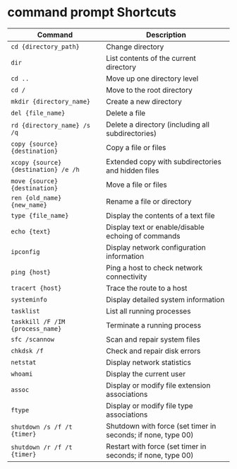 # command prompt Shortcuts

| Command                              | Description                                                  |
| ------------------------------------ | ------------------------------------------------------------ |
| `cd {directory_path}`                | Change directory                                             |
| `dir`                                | List contents of the current directory                       |
| `cd ..`                              | Move up one directory level                                  |
| `cd /`                               | Move to the root directory                                   |
| `mkdir {directory_name}`             | Create a new directory                                       |
| `del {file_name}`                    | Delete a file                                                |
| `rd {directory_name} /s /q`          | Delete a directory (including all subdirectories)            |
| `copy {source} {destination}`        | Copy a file or files                                         |
| `xcopy {source} {destination} /e /h` | Extended copy with subdirectories and hidden files           |
| `move {source} {destination}`        | Move a file or files                                         |
| `ren {old_name} {new_name}`          | Rename a file or directory                                   |
| `type {file_name}`                   | Display the contents of a text file                          |
| `echo {text}`                        | Display text or enable/disable echoing of commands           |
| `ipconfig`                           | Display network configuration information                    |
| `ping {host}`                        | Ping a host to check network connectivity                    |
| `tracert {host}`                     | Trace the route to a host                                    |
| `systeminfo`                         | Display detailed system information                          |
| `tasklist`                           | List all running processes                                   |
| `taskkill /F /IM {process_name}`     | Terminate a running process                                  |
| `sfc /scannow`                       | Scan and repair system files                                 |
| `chkdsk /f`                          | Check and repair disk errors                                 |
| `netstat`                            | Display network statistics                                   |
| `whoami`                             | Display the current user                                     |
| `assoc`                              | Display or modify file extension associations                |
| `ftype`                              | Display or modify file type associations                     |
| `shutdown /s /f /t {timer}`          | Shutdown with force (set timer in seconds; if none, type 00) |
| `shutdown /r /f /t {timer}`          | Restart with force (set timer in seconds; if none, type 00)  |
